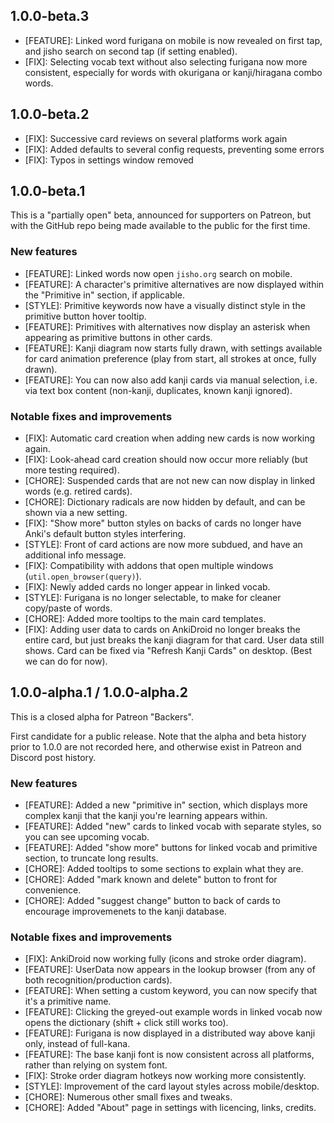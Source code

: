 ## 1.0.0-beta.3

- [FEATURE]: Linked word furigana on mobile is now revealed on first tap, and jisho search on second tap (if setting enabled).
- [FIX]: Selecting vocab text without also selecting furigana now more consistent, especially for words with okurigana or kanji/hiragana combo words.

## 1.0.0-beta.2

- [FIX]: Successive card reviews on several platforms work again
- [FIX]: Added defaults to several config requests, preventing some errors
- [FIX]: Typos in settings window removed

## 1.0.0-beta.1

This is a "partially open" beta, announced for supporters on Patreon, but with the GitHub repo being made available to the public for the first time.

### New features

- [FEATURE]: Linked words now open `jisho.org` search on mobile.
- [FEATURE]: A character's primitive alternatives are now displayed within the "Primitive in" section, if applicable.
- [STYLE]: Primitive keywords now have a visually distinct style in the primitive button hover tooltip.
- [FEATURE]: Primitives with alternatives now display an asterisk when appearing as primitive buttons in other cards.
- [FEATURE]: Kanji diagram now starts fully drawn, with settings available for card animation preference (play from start, all strokes at once, fully drawn).
- [FEATURE]: You can now also add kanji cards via manual selection, i.e. via text box content (non-kanji, duplicates, known kanji ignored).

### Notable fixes and improvements

- [FIX]: Automatic card creation when adding new cards is now working again.
- [FIX]: Look-ahead card creation should now occur more reliably (but more testing required).
- [CHORE]: Suspended cards that are not new can now display in linked words (e.g. retired cards).
- [CHORE]: Dictionary radicals are now hidden by default, and can be shown via a new setting.
- [FIX]: "Show more" button styles on backs of cards no longer have Anki's default button styles interfering.
- [STYLE]: Front of card actions are now more subdued, and have an additional info message.
- [FIX]: Compatibility with addons that open multiple windows (`util.open_browser(query)`).
- [FIX]: Newly added cards no longer appear in linked vocab.
- [STYLE]: Furigana is no longer selectable, to make for cleaner copy/paste of words.
- [CHORE]: Added more tooltips to the main card templates.
- [FIX]: Adding user data to cards on AnkiDroid no longer breaks the entire card, but just breaks the kanji diagram for that card. User data still shows. Card can be fixed via "Refresh Kanji Cards" on desktop. (Best we can do for now).

## 1.0.0-alpha.1 / 1.0.0-alpha.2

This is a closed alpha for Patreon "Backers".

First candidate for a public release. Note that the alpha and beta history prior to 1.0.0 are not recorded here, and otherwise exist in Patreon and Discord post history.

### New features

- [FEATURE]: Added a new "primitive in" section, which displays more complex kanji that the kanji you're learning appears within.
- [FEATURE]: Added "new" cards to linked vocab with separate styles, so you can see upcoming vocab.
- [FEATURE]: Added "show more" buttons for linked vocab and primitive section, to truncate long results.
- [CHORE]: Added tooltips to some sections to explain what they are.
- [CHORE]: Added "mark known and delete" button to front for convenience.
- [CHORE]: Added "suggest change" button to back of cards to encourage improvemenets to the kanji database.

### Notable fixes and improvements

- [FIX]: AnkiDroid now working fully (icons and stroke order diagram).
- [FEATURE]: UserData now appears in the lookup browser (from any of both recognition/production cards).
- [FEATURE]: When setting a custom keyword, you can now specify that it's a primitive name.
- [FEATURE]: Clicking the greyed-out example words in linked vocab now opens the dictionary (shift + click still works too).
- [FEATURE]: Furigana is now displayed in a distributed way above kanji only, instead of full-kana.
- [FEATURE]: The base kanji font is now consistent across all platforms, rather than relying on system font.
- [FIX]: Stroke order diagram hotkeys now working more consistently.
- [STYLE]: Improvement of the card layout styles across mobile/desktop.
- [CHORE]: Numerous other small fixes and tweaks.
- [CHORE]: Added "About" page in settings with licencing, links, credits.